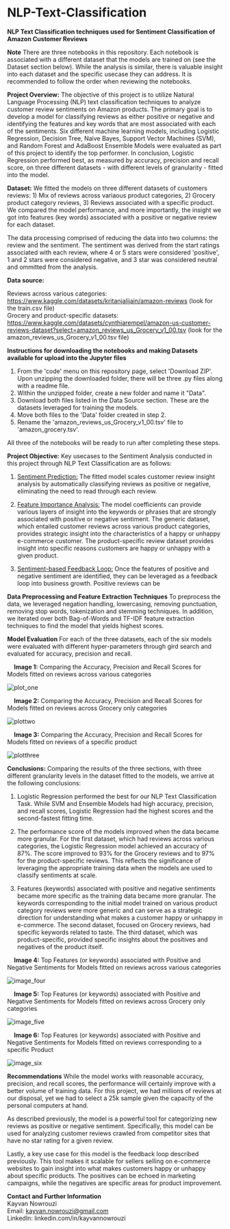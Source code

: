 # NLP-Text-Classification
**NLP Text Classification techniques used for Sentiment Classification of Amazon Customer Reviews**

**Note** There are three notebooks in this repository. Each notebook is associated with a different dataset that the models are trained on (see the Dataset section below). While the analysis is similar, there is valuable insight into each dataset and the specific usecase they can address. It is recommended to follow the order when reviewing the notebooks.

**Project Overview:** The objective of this project is to utilize Natural Language Processing (NLP) text classification techniques to analyze customer review sentiments on Amazon products. The primary goal is to develop a model for classifying reviews as either positive or negative and identifying the features and key words that are most associated with each of the sentiments. Six different machine learning models, including Logistic Regression, Decision Tree, Naive Bayes, Support Vector Machines (SVM), and Random Forest and AdaBoost Ensemble Models were evaluated as part of this project to identify the top performer. In conclusion, Logistic Regression performed best, as measured by accuracy, precision and recall score, on three different datasets - with different levels of granularity - fitted into the model.

**Dataset:** We fitted the models on three different datasets of customers reviews: 1) Mix of reviews across variaous product categories, 2) Grocery product category reviews, 3) Reviews associated with a specific product. We compared the model performance, and more importantly, the insight we got into features (key words) associated with a positive or negative review for each dataset.

The data processing comprised of reducing the data into two columns: the review and the sentiment. The sentiment was derived from the start ratings associated with each review, where 4 or 5 stars were considered 'positive', 1 and 2 stars were considered negative, and 3 star was considered neutral and ommitted from the analysis.

**Data source:**

Reviews across various categories: https://www.kaggle.com/datasets/kritanjalijain/amazon-reviews (look for the train.csv file)</br>
Grocery and product-specific datasets: https://www.kaggle.com/datasets/cynthiarempel/amazon-us-customer-reviews-dataset?select=amazon_reviews_us_Grocery_v1_00.tsv (look for the amazon_reviews_us_Grocery_v1_00.tsv file)</br>

**Instructions for downloading the notebooks and making Datasets available for upload into the Jupyter files** </br>
1. From the 'code' menu on this repository page, select 'Download ZIP'. Upon unzipping the downloaded folder, there will be three .py files along with a readme file.</br>
2. Within the unzipped folder, create a new folder and name it "Data".</br>
3. Download both files listed in the Data Source section. These are the datasets leveraged for training the models.</br>
4. Move both files to the 'Data' folder created in step 2.</br>
5. Rename the 'amazon_reviews_us_Grocery_v1_00.tsv' file to 'amazon_grocery.tsv'.</br>

All three of the notebooks will be ready to run after completing these steps.</br>

**Project Objective:** Key usecases to the Sentiment Analysis conducted in this project through NLP Text Classification are as follows:

1. <u>Sentiment Prediction:</u> The fitted model scales customer review insight analysis by automatically classifying reviews as positive or negative, eliminating the need to read through each review.

2. <u>Feature Importance Analysis:</u> The model coefficients can provide various layers of insight into the keywords or phrases that are strongly associated with positive or negative sentiment. The generic dataset, which entailed customer reviews across various product categories, provides strategic insight into the characteristics of a happy or unhappy e-commerce customer. The product-specific review dataset provides insight into specific reasons customers are happy or unhappy with a given product. 

3. <u>Sentiment-based Feedback Loop:</u> Once the features of positive and negative sentiment are identified, they can be leveraged as a feedback loop into business growth. Positive reviews can be 


**Data Preprocessing and Feature Extraction Techniques** To preprocess the data, we leveraged negation handling, lowercasing, removing punctuation, removing stop words, tokenization and stemming techniques. In addition, we iterated over both Bag-of-Words and TF-IDF feature extraction techniques to find the model that yields highest scores.

**Model Evaluation**
For each of the three datasets, each of the six models were evaluated with different hyper-parameters through gird search and evaluated for accuracy, precision and recall. </br>

&nbsp;&nbsp;&nbsp;&nbsp;**Image 1:** Comparing the Accuracy, Precision and Recall Scores for Models fitted on reviews across various categories</br>

![plot_one](https://github.com/k1now/NLP_Text_Classification/assets/130093844/b8304534-8272-4d49-b4ee-4459f9e85b79)


&nbsp;&nbsp;&nbsp;&nbsp;**Image 2:** Comparing the Accuracy, Precision and Recall Scores for Models fitted on reviews across Grocery only categories</br>

![plottwo](https://github.com/k1now/NLP_Text_Classification/assets/130093844/494b9ee8-b9d8-4352-bf18-33104f2a5067)


&nbsp;&nbsp;&nbsp;&nbsp;**Image 3:** Comparing the Accuracy, Precision and Recall Scores for Models fitted on reviews of a specific product</br>

![plotthree](https://github.com/k1now/NLP_Text_Classification/assets/130093844/02e22e8c-75ae-402c-862d-e366263c7660)


**Conclusions:**
Comparing the results of the three sections, with three different granularity levels in the dataset fitted to the models, we arrive at the following conclusions:

1. Logistic Regression performed the best for our NLP Text Classification Task. While SVM and Ensemble Models had high accuracy, precision, and recall scores, Logistic Regression had the highest scores and the second-fastest fitting time.

2. The performance score of the models improved when the data became more granular. For the first dataset, which had reviews across various categories, the Logistic Regression model achieved an accuracy of 87%. The score improved to 93% for the Grocery reviews and to 97% for the product-specific reviews. This reflects the significance of leveraging the appropriate training data when the models are used to classify sentiments at scale.

3. Features (keywords) associated with positive and negative sentiments became more specific as the training data became more granular. The keywords corresponding to the initial model trained on various product category reviews were more generic and can serve as a strategic direction for understanding what makes a customer happy or unhappy in e-commerce. The second dataset, focused on Grocery reviews, had specific keywords related to taste. The third dataset, which was product-specific, provided specific insights about the positives and negatives of the product itself.

&nbsp;&nbsp;&nbsp;&nbsp;**Image 4:** Top Features (or keywords) associated with Positive and Negative Sentiments for Models fitted on reviews across various categories</br>

![image_four](https://github.com/k1now/NLP_Text_Classification/assets/130093844/98f8775a-5dbf-4362-82bb-32ede44bcd07)



&nbsp;&nbsp;&nbsp;&nbsp;**Image 5:** Top Features (or keywords) associated with Positive and Negative Sentiments for Models fitted on reviews across Grocery only categories</br>

![image_five](https://github.com/k1now/NLP_Text_Classification/assets/130093844/a318cdd3-bda6-40f4-9530-72030c217feb)



&nbsp;&nbsp;&nbsp;&nbsp;**Image 6:** Top Features (or keywords) associated with Positive and Negative Sentiments for Models fitted on reviews corresponding to a specific Product</br>

![image_six](https://github.com/k1now/NLP_Text_Classification/assets/130093844/8869e848-acbc-4815-a0c0-9610be492b88)




**Recommendations**
While the model works with reasonable accuracy, precision, and recall scores, the performance will certainly improve with a better volume of training data. For this project, we had millions of reviews at our disposal, yet we had to select a 25k sample given the capacity of the personal computers at hand.

As described previously, the model is a powerful tool for categorizing new reviews as positive or negative sentiment. Specifically, this model can be used for analyzing customer reviews crawled from competitor sites that have no star rating for a given review.

Lastly, a key use case for this model is the feedback loop described previously. This tool makes it scalable for sellers selling on e-commerce websites to gain insight into what makes customers happy or unhappy about specific products. The positives can be echoed in marketing campaigns, while the negatives are specific areas for product improvement.




**Contact and Further Information** </br>
Kayvan Nowrouzi </br>
Email: kayvan.nowrouzi@gmail.com </br>
LinkedIn: linkedin.com/in/kayvannowrouzi </br>
